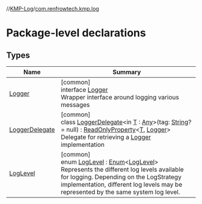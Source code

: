 //[KMP-Log](../../index.md)/[com.renfrowtech.kmp.log](index.md)

# Package-level declarations

## Types

| Name | Summary |
|---|---|
| [Logger](-logger/index.md) | [common]<br>interface [Logger](-logger/index.md)<br>Wrapper interface around logging various messages |
| [LoggerDelegate](-logger-delegate/index.md) | [common]<br>class [LoggerDelegate](-logger-delegate/index.md)&lt;in [T](-logger-delegate/index.md) : [Any](https://kotlinlang.org/api/latest/jvm/stdlib/kotlin/-any/index.html)&gt;(tag: [String](https://kotlinlang.org/api/latest/jvm/stdlib/kotlin/-string/index.html)? = null) : [ReadOnlyProperty](https://kotlinlang.org/api/latest/jvm/stdlib/kotlin.properties/-read-only-property/index.html)&lt;[T](-logger-delegate/index.md), [Logger](-logger/index.md)&gt; <br>Delegate for retrieving a [Logger](-logger/index.md) implementation |
| [LogLevel](-log-level/index.md) | [common]<br>enum [LogLevel](-log-level/index.md) : [Enum](https://kotlinlang.org/api/latest/jvm/stdlib/kotlin/-enum/index.html)&lt;[LogLevel](-log-level/index.md)&gt; <br>Represents the different log levels available for logging. Depending on the LogStrategy implementation, different log levels may be represented by the same system log level. |
